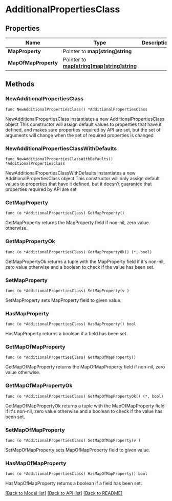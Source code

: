 # AdditionalPropertiesClass

## Properties

Name | Type | Description | Notes
------------ | ------------- | ------------- | -------------
**MapProperty** | Pointer to **map[string]string** |  | [optional] 
**MapOfMapProperty** | Pointer to [**map[string]map[string]string**](map.md) |  | [optional] 

## Methods

### NewAdditionalPropertiesClass

`func NewAdditionalPropertiesClass() *AdditionalPropertiesClass`

NewAdditionalPropertiesClass instantiates a new AdditionalPropertiesClass object
This constructor will assign default values to properties that have it defined,
and makes sure properties required by API are set, but the set of arguments
will change when the set of required properties is changed

### NewAdditionalPropertiesClassWithDefaults

`func NewAdditionalPropertiesClassWithDefaults() *AdditionalPropertiesClass`

NewAdditionalPropertiesClassWithDefaults instantiates a new AdditionalPropertiesClass object
This constructor will only assign default values to properties that have it defined,
but it doesn't guarantee that properties required by API are set

### GetMapProperty

`func (o *AdditionalPropertiesClass) GetMapProperty() `

GetMapProperty returns the MapProperty field if non-nil, zero value otherwise.

### GetMapPropertyOk

`func (o *AdditionalPropertiesClass) GetMapPropertyOk() (*, bool)`

GetMapPropertyOk returns a tuple with the MapProperty field if it's non-nil, zero value otherwise
and a boolean to check if the value has been set.

### SetMapProperty

`func (o *AdditionalPropertiesClass) SetMapProperty(v )`

SetMapProperty sets MapProperty field to given value.

### HasMapProperty

`func (o *AdditionalPropertiesClass) HasMapProperty() bool`

HasMapProperty returns a boolean if a field has been set.

### GetMapOfMapProperty

`func (o *AdditionalPropertiesClass) GetMapOfMapProperty() `

GetMapOfMapProperty returns the MapOfMapProperty field if non-nil, zero value otherwise.

### GetMapOfMapPropertyOk

`func (o *AdditionalPropertiesClass) GetMapOfMapPropertyOk() (*, bool)`

GetMapOfMapPropertyOk returns a tuple with the MapOfMapProperty field if it's non-nil, zero value otherwise
and a boolean to check if the value has been set.

### SetMapOfMapProperty

`func (o *AdditionalPropertiesClass) SetMapOfMapProperty(v )`

SetMapOfMapProperty sets MapOfMapProperty field to given value.

### HasMapOfMapProperty

`func (o *AdditionalPropertiesClass) HasMapOfMapProperty() bool`

HasMapOfMapProperty returns a boolean if a field has been set.


[[Back to Model list]](../README.md#documentation-for-models) [[Back to API list]](../README.md#documentation-for-api-endpoints) [[Back to README]](../README.md)



